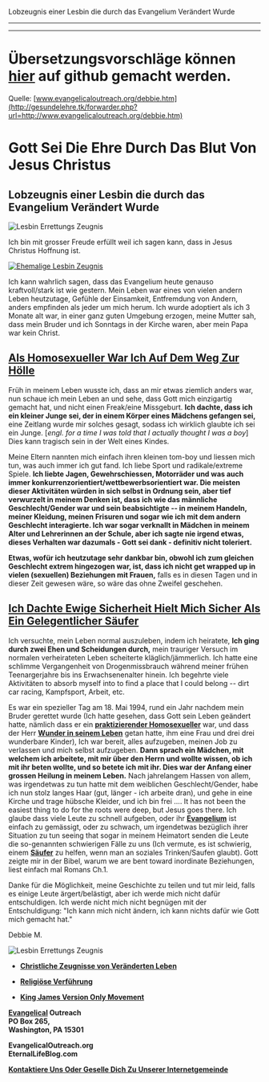 <!--t Lobzeugnis einer Lesbin die durch das Evangelium Verändert Wurde - in Arbeit (90% übersetzt) t-->
<!--d Homosexualität, Homo, Schwul, Lesbisch, Ex-Homosexuell, Ehemaliger Homosexueller, Ehemalige Homosexuelle, Frei von Homosexualität, Busse von Homosexualität, Umkehr von Homosexualität, Evangelium, Frei von Homosexualität durch Jesus, Frei von Homosexualität durch das Evangelium d-->

Lobzeugnis einer Lesbin die durch das Evangelium Verändert Wurde

- - - 
- - -

# Übersetzungsvorschläge können [hier](https://github.com/gesundelehre/gesundelehre_translate/blob/master/content/static/unzucht-homosexualitaet-ehebruch/lobzeugnis-einer-lesbin-die-durch-das-evangelium-veraendert-wurde.md) auf github gemacht werden.

Quelle: [www.evangelicaloutreach.org/debbie.htm](http://gesundelehre.tk/forwarder.php?url=http://www.evangelicaloutreach.org/debbie.htm)


# Gott Sei Die Ehre Durch Das Blut Von Jesus Christus

## Lobzeugnis einer Lesbin die durch das Evangelium Verändert Wurde

![Lesbin Errettungs Zeugnis](../../files/pictures/a-colorb.gif)

Ich bin mit grosser Freude erfüllt weil ich sagen kann, dass in Jesus Christus Hoffnung ist.

[![Ehemalige Lesbin Zeugnis](../../files/pictures/ex-lesbian-testimony.jpg "Das Opfer einer Prostituierten stirbt geistlich zum Zeitpunkt der Sünde!")](http://gesundelehre.tk/forwarder.php?url=http://www.evangelicaloutreach.org/homosexual.htm)

Ich kann wahrlich sagen, dass das Evangelium heute genauso kraftvoll/stark ist wie gestern. Mein Leben war eines von vielen andern Leben heutzutage, Gefühle der Einsamkeit, Entfremdung von Andern, anders empfinden als jeder um mich herum. Ich wurde adoptiert als ich 3 Monate alt war, in einer ganz guten Umgebung erzogen, meine Mutter sah, dass mein Bruder und ich Sonntags in der Kirche waren, aber mein Papa war kein Christ.

## [Als Homosexueller War Ich Auf Dem Weg Zur Hölle](http://gesundelehre.tk/forwarder.php?url=http://www.evangelicaloutreach.org/homosexual.htm)

Früh in meinem Leben wusste ich, dass an mir etwas ziemlich anders war, nun schaue ich mein Leben an und sehe, dass Gott mich einzigartig gemacht hat, und nicht einen Freak/eine Missgeburt. **Ich dachte, dass ich ein kleiner Junge sei, der in einem Körper eines Mädchens gefangen sei,** eine Zeitlang wurde mir solches gesagt, sodass ich wirklich glaubte ich sei ein Junge. [_engl. for a time I was told that I actually thought I was a boy_] Dies kann tragisch sein in der Welt eines Kindes.

Meine Eltern nannten mich einfach ihren kleinen tom-boy und liessen mich tun, was auch immer ich gut fand. Ich liebe Sport und radikale/extreme Spiele. **Ich liebte Jagen, Gewehrschiessen, Motorräder und was auch immer konkurrenzorientiert/wettbewerbsorientiert war. Die meisten dieser Aktivitäten würden in sich selbst in Ordnung sein, aber tief verwurzelt in meinem Denken ist, dass ich wie das männliche Geschlecht/Gender war und sein beabsichtigte -- in meinem Handeln, meiner Kleidung, meinen Frisuren und sogar wie ich mit dem andern Geschlecht interagierte. Ich war sogar verknallt in Mädchen in meinem Alter und Lehrerinnen an der Schule, aber ich sagte nie irgend etwas, dieses Verhalten war dazumals - Gott sei dank - definitiv nicht toleriert.**

**Etwas, wofür ich heutzutage sehr dankbar bin, obwohl ich zum gleichen Geschlecht extrem hingezogen war, ist, dass ich nicht get wrapped up in vielen (sexuellen) Beziehungen mit Frauen,** falls es in diesen Tagen und in dieser Zeit gewesen wäre, so wäre das ohne Zweifel geschehen.

## [Ich Dachte Ewige Sicherheit Hielt Mich Sicher Als Ein Gelegentlicher Säufer](http://gesundelehre.tk/forwarder.php?url=http://www.evangelicaloutreach.org/eternal-security-kept-me-safe-as-an-occasional-drunkard.htm)

Ich versuchte, mein Leben normal auszuleben, indem ich heiratete, **Ich ging durch zwei Ehen und Scheidungen durch,** mein trauriger Versuch im normalen verheirateten Leben scheiterte kläglich/jämmerlich. Ich hatte eine schlimme Vergangenheit von Drogenmissbrauch während meiner frühen Teenargerjahre bis ins Erwachsenenalter hinein. Ich begehrte viele Aktivitäten to absorb myself into to find a place that I could belong -- dirt car racing, Kampfsport, Arbeit, etc.

Es war ein spezieller Tag am 18. Mai 1994, rund ein Jahr nachdem mein Bruder gerettet wurde (Ich hatte gesehen, dass Gott sein Leben geändert hatte, nämlich dass er ein **[praktizierender Homosexueller](http://gesundelehre.tk/forwarder.php?url=http://www.evangelicaloutreach.org/homosexual.htm)** war, und dass der Herr **[Wunder in seinem Leben](http://gesundelehre.tk/forwarder.php?url=http://www.evangelicaloutreach.org/new-creation.html)** getan hatte, ihm eine Frau und drei drei wunderbare Kinder), Ich war bereit, alles aufzugeben, meinen Job zu verlassen und mich selbst aufzugeben. **Dann sprach ein Mädchen, mit welchem ich arbeitete, mit mir über den Herrn und wollte wissen, ob ich mit ihr beten wollte, und so betete ich mit ihr. Dies war der Anfang einer grossen Heilung in meinem Leben.** Nach jahrelangem Hassen von allem, was irgendetwas zu tun hatte mit dem weiblichen Geschlecht/Gender, habe ich nun stolz langes Haar (gut, länger - ich arbeite dran), und gehe in eine Kirche und trage hübsche Kleider, und ich bin frei .... It has not been the easiest thing to do for the roots were deep, but Jesus goes there. Ich glaube dass viele Leute zu schnell aufgeben, oder ihr [**Evangelium**](http://gesundelehre.tk/forwarder.php?url=http://www.evangelicaloutreach.org/plan-of-salvation.html) ist einfach zu gemässigt, oder zu schwach, um irgendetwas bezüglich ihrer Situation zu tun seeing that sogar in meinem Heimatort senden die Leute die so-genannten schwierigen Fälle zu uns (Ich vermute, es ist schwierig, einem **[Säufer](http://gesundelehre.tk/forwarder.php?url=http://www.evangelicaloutreach.org/drunk.html)** zu helfen, wenn man an soziales Trinken/Saufen glaubt). Gott zeigte mir in der Bibel, warum we are bent toward inordinate Beziehungen, liest einfach mal Romans Ch.1\.

Danke für die Möglichkeit, meine Geschichte zu teilen und tut mir leid, falls es einige Leute ärgert/belästigt, aber ich werde mich nicht dafür entschuldigen. Ich werde nicht mich nicht begnügen mit der Entschuldigung: "Ich kann mich nicht ändern, ich kann nichts dafür wie Gott mich gemacht hat."

Debbie M.

![Lesbin Errettungs Zeugnis](../../files/pictures/a-colorb.gif)

- **[Christliche Zeugnisse von Veränderten Leben](http://gesundelehre.tk/forwarder.php?url=http://www.evangelicaloutreach.org/paul.html)**

- **[Religiöse Verführung](http://gesundelehre.tk/forwarder.php?url=http://www.evangelicaloutreach.org/religious-deception.html)**

- **[King James Version Only Movement](http://gesundelehre.tk/forwarder.php?url=http://www.evangelicaloutreach.org/KJonly.html)**

**[Evangelical](http://gesundelehre.tk/forwarder.php?url=http://www.evangelicaloutreach.org/index.html) Outreach**  
**PO Box 265,**  
**Washington, PA 15301**

**EvangelicalOutreach.org**  
**EternalLifeBlog.com**

**[Kontaktiere Uns Oder Geselle Dich Zu Unserer Internetgemeinde](http://gesundelehre.tk/forwarder.php?url=http://www.evangelicaloutreach.org/contact.html)**